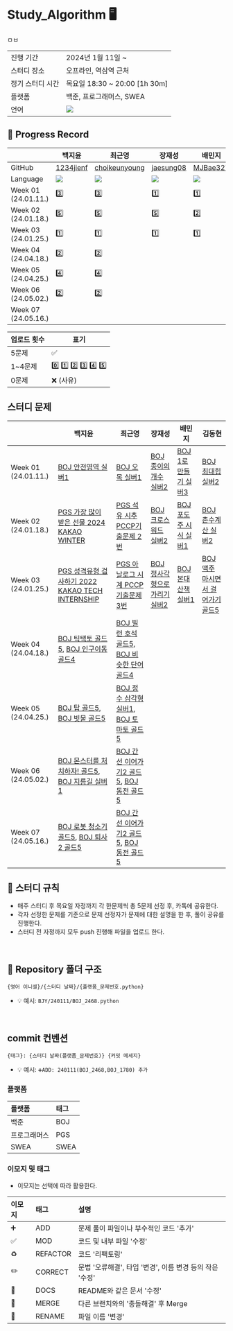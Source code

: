 # Study_Algorithm 🖥

<table>
  <tr>
    <td>진행 기간</td>
    <td>2024년 1월 11일 ~</td>
  </tr>
  <tr>
    <td>스터디 장소</td>
    <td>오프라인, 역삼역 근처</td>
  </tr> ㅁㅂ
  <tr>
    <td>정기 스터디 시간</td>
    <td>목요일 18:30 ~ 20:00 [1h 30m] <br>
  </tr>
  <tr>
    <td>플랫폼</td>
    <td>백준, 프로그래머스, SWEA</td>
  </tr>
  <tr>
    <td>언어</td>
    <td>
        <img src="https://img.shields.io/badge/Python-3776AB?style=for-the-badge&logo=python&logoColor=white">
    </td>
  </tr>
</table>

## 📍 Progress Record

|                         | 백지윤 | 최근영 | 장재성 | 배민지 | 김동현 |
|-------------------------|--------|--------|--------|--------|--------|
| GitHub                  | [1234jienf](https://github.com/1234jienf) | [choikeunyoung](https://github.com/choikeunyoung) | [jaesung08](https://github.com/jaesung08) | [MJBae327](https://github.com/MJBae327) | [Chico0902](https://github.com/Chico0902) |
| Language                | <img src="https://img.shields.io/badge/Python-3776AB?style=for-the-badge&logo=python&logoColor=white"> | <img src="https://img.shields.io/badge/Python-3776AB?style=for-the-badge&logo=python&logoColor=white"> | <img src="https://img.shields.io/badge/Python-3776AB?style=for-the-badge&logo=python&logoColor=white"> | <img src="https://img.shields.io/badge/Python-3776AB?style=for-the-badge&logo=python&logoColor=white"> | <img src="https://img.shields.io/badge/Python-3776AB?style=for-the-badge&logo=python&logoColor=white"> |
| Week 01 (24.01.11.)     | 3️⃣ | 3️⃣ | 1️⃣ | 1️⃣ | 3️⃣ |
| Week 02 (24.01.18.)     | 5️⃣ | 5️⃣ | 5️⃣ | 2️⃣ | 5️⃣ |
| Week 03 (24.01.25.)     | 1️⃣ | 1️⃣ | 1️⃣ | 1️⃣ | 1️⃣ |
| Week 04 (24.04.18.)     | 2️⃣ | 2️⃣ |         |         |         |
| Week 05 (24.04.25.)     | 4️⃣ | 4️⃣ |         |         |         |
| Week 06 (24.05.02.)     | 2️⃣ | 2️⃣ |         |         |         |
| Week 07 (24.05.16.)     |  |  |         |         |         |

| 업로드 횟수 | 표기         |
|-------------|--------------|
| 5문제       | ✅           |
| 1~4문제     | 0️⃣ 1️⃣ 2️⃣ 3️⃣ 4️⃣ 5️⃣ |
| 0문제       | ❌ (사유)    |


## 스터디 문제

|                         | 백지윤 | 최근영 | 장재성 | 배민지 | 김동현 |
|-------------------------|--------|--------|--------|--------|--------|
| Week 01 (24.01.11.)     | [BOJ 안전영역 실버1](https://www.acmicpc.net/problem/2468) | [BOJ 오목 실버1](https://www.acmicpc.net/problem/2615) | [BOJ 종이의 개수 실버2](https://www.acmicpc.net/problem/1780) | [BOJ 1로 만들기 실버3](https://www.acmicpc.net/problem/1463) | [BOJ 최대힙 실버2](https://www.acmicpc.net/problem/11279) |
| Week 02 (24.01.18.)     | [PGS 가장 많이 받은 선물 2024 KAKAO WINTER](https://school.programmers.co.kr/learn/courses/30/lessons/258712) | [PGS 석유 시추 PCCP기출문제 2번](https://school.programmers.co.kr/learn/courses/30/lessons/250136) | [BOJ 크로스워드 실버2](https://www.acmicpc.net/problem/1706) | [BOJ 포도주 시식 실버1](https://www.acmicpc.net/problem/2156) | [BOJ 촌수계산 실버2](https://www.acmicpc.net/problem/2644) |
| Week 03 (24.01.25.)     | [PGS 성격유형 검사하기 2022 KAKAO TECH INTERNSHIP](https://school.programmers.co.kr/learn/courses/30/lessons/118666) | [PGS 아날로그 시계 PCCP기출문제 3번](https://school.programmers.co.kr/learn/courses/30/lessons/250135) | [BOJ 정사각형으로 가리기 실버2](https://www.acmicpc.net/problem/1569) | [BOJ 본대 산책 실버1](https://www.acmicpc.net/problem/12849) | [BOJ 맥주 마시면서 걸어가기 골드5](https://www.acmicpc.net/problem/9205) |
| Week 04 (24.04.18.)     | [BOJ 틱택토 골드5](https://www.acmicpc.net/problem/7682), [BOJ 인구이동 골드4](https://www.acmicpc.net/problem/16234) | [BOJ 빌런 호석 골드5](https://www.acmicpc.net/problem/22251), [BOJ 비슷한 단어 골드4](https://www.acmicpc.net/problem/2179) |  |  |  |
| Week 05 (24.04.25.)     | [BOJ 탑 골드5](https://www.acmicpc.net/problem/2493), [BOJ 빗물 골드5](https://www.acmicpc.net/problem/14719) | [BOJ 정수 삼각형 실버1](https://www.acmicpc.net/problem/1932), [BOJ 토마토 골드5](https://www.acmicpc.net/problem/7569) |  |  |  |
| Week 06 (24.05.02.)     | [BOJ 몬스터를 처치하자! 골드5](https://www.acmicpc.net/problem/20008), [BOJ 지름길 실버1](https://www.acmicpc.net/problem/1446) | [BOJ 간선 이어가기2 골드5](https://www.acmicpc.net/problem/14284), [BOJ 동전 골드5](https://www.acmicpc.net/problem/9084) |  |  |  |
| Week 07 (24.05.16.)     | [BOJ 로봇 청소기 골드5](https://www.acmicpc.net/problem/14503), [BOJ 퇴사2 골드5](https://www.acmicpc.net/problem/15486) | [BOJ 간선 이어가기2 골드5](https://www.acmicpc.net/problem/14284), [BOJ 동전 골드5](https://www.acmicpc.net/problem/9084) |  |  |  |


## 📌 스터디 규칙

- 매주 스터디 후 목요일 자정까지 각 한문제씩 총 5문제 선정 후, 카톡에 공유한다.
- 각자 선정한 문제를 기준으로 문제 선정자가 문제에 대한 설명을 한 후, 풀이 공유를 진행한다.
- 스터디 전 자정까지 모두 push 진행해 파일을 업로드 한다.

<br/>

## 📁 Repository 폴더 구조

```
{영어 이니셜}/{스터디 날짜}/{플랫폼_문제번호.python}
```

- 💡 예시: `BJY/240111/BOJ_2468.python`

<br/>

## commit 컨벤션

```
{태그}: {스터디 날짜(플랫폼_문제번호)} {커밋 메세지}
```

- 💡 예시: `➕ADD: 240111(BOJ_2468,BOJ_1780) 추가`

### 플랫폼

| 플랫폼       | 태그 |
| :----------- | :--- |
| 백준         | BOJ  |
| 프로그래머스 | PGS  |
| SWEA         | SWEA |

### 이모지 및 태그

- 이모지는 선택에 따라 활용한다.

| 이모지 | 태그     | 설명                                                     |
| :----- | :------- | :------------------------------------------------------- |
| ➕     | ADD      | 문제 풀이 파일이나 부수적인 코드 '추가'                  |
| ✅     | MOD      | 코드 및 내부 파일 '수정'                                 |
| ♻️     | REFACTOR | 코드 '리팩토링'                                          |
| ✏️     | CORRECT  | 문법 '오류해결', 타입 '변경', 이름 변경 등의 작은 '수정' |
| 📝     | DOCS     | README와 같은 문서 '수정'                                |
| 🔀     | MERGE    | 다른 브랜치와의 '충돌해결' 후 Merge                      |
| 🚚     | RENAME   | 파일 이름 '변경'                                         |
